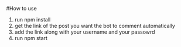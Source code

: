 #How to use
1. run npm install
2. get the link of the post you want the bot to comment automatically
3. add the link along with your username and your passowrd
4. run npm start
